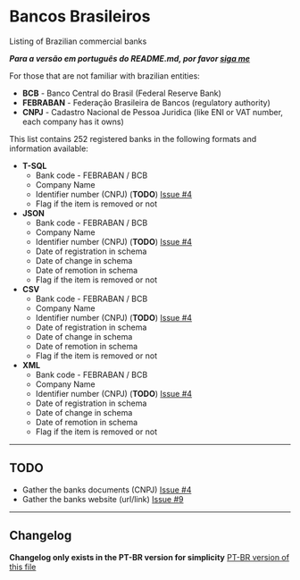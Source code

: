 # Bancos Brasileiros
Listing of Brazilian commercial banks

***Para a versão em português do README.md, por favor [siga me](https://github.com/guibranco/BancosBrasileiros/blob/master/README.md)***

For those that are not familiar with brazilian entities:

- **BCB** - Banco Central do Brasil (Federal Reserve Bank)
- **FEBRABAN** - Federação Brasileira de Bancos (regulatory authority)
- **CNPJ** - Cadastro Nacional de Pessoa Juridica (like ENI or VAT number, each company has it owns)

This list contains 252 registered banks in the following formats and information available:

- **T-SQL**
  - Bank code - FEBRABAN / BCB
  - Company Name
  - Identifier number (CNPJ) (**TODO**) [Issue #4](https://github.com/guibranco/BancosBrasileiros/issues/4)
  - Flag if the item is removed or not
- **JSON**
  - Bank code - FEBRABAN / BCB
  - Company Name
  - Identifier number (CNPJ) (**TODO**) [Issue #4](https://github.com/guibranco/BancosBrasileiros/issues/4)
  - Date of registration in schema
  - Date of change in schema
  - Date of remotion in schema
  - Flag if the item is removed or not
- **CSV**
  - Bank code - FEBRABAN / BCB
  - Company Name
  - Identifier number (CNPJ) (**TODO**) [Issue #4](https://github.com/guibranco/BancosBrasileiros/issues/4)
  - Date of registration in schema
  - Date of change in schema
  - Date of remotion in schema
  - Flag if the item is removed or not
- **XML**
  - Bank code - FEBRABAN / BCB
  - Company Name
  - Identifier number (CNPJ) (**TODO**) [Issue #4](https://github.com/guibranco/BancosBrasileiros/issues/4)
  - Date of registration in schema
  - Date of change in schema
  - Date of remotion in schema
  - Flag if the item is removed or not

---

## TODO

- Gather the banks documents (CNPJ) [Issue #4](https://github.com/guibranco/BancosBrasileiros/issues/4)
- Gather the banks website (url/link) [Issue #9](https://github.com/guibranco/BancosBrasileiros/issues/9)

---

## Changelog

**Changelog only exists in the PT-BR version for simplicity** [PT-BR version of this file](https://github.com/guibranco/BancosBrasileiros/blob/master/README.md)
